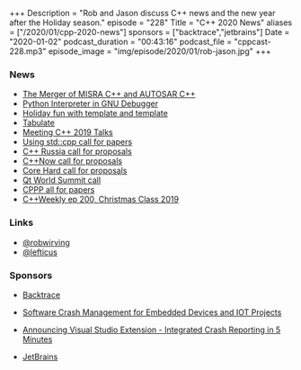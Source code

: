 +++
Description = "Rob and Jason discuss C++ news and the new year after the Holiday season."
episode = "228"
Title = "C++ 2020 News"
aliases = ["/2020/01/cpp-2020-news"]
sponsors = ["backtrace","jetbrains"]
Date = "2020-01-02"
podcast_duration = "00:43:16"
podcast_file = "cppcast-228.mp3"
episode_image = "img/episode/2020/01/rob-jason.jpg"
+++

### News ###

 - [The Merger of MISRA C++ and AUTOSAR C++](https://blog.parasoft.com/misra-autosar-merger)
 - [Python Interpreter in GNU Debugger](https://www.pythonsheets.com/appendix/python-gdb.html)
 - [Holiday fun with template<class> and template<typename>](https://quuxplusone.github.io/blog/2019/12/27/template-typename-fun/)
 - [Tabulate](https://github.com/p-ranav/tabulate)
 - [Meeting C++ 2019 Talks](https://www.youtube.com/playlist?list=PLRyNF2Y6sca27wjBvjc5yg3F1QqZgazKb)
 - [Using std::cpp call for papers](https://eventos.uc3m.es/40350/section/22663/using-std_cpp-2020.html)
 - [C++ Russia call for proposals](https://cppconf-moscow.ru/en/callforpapers/)
 - [C++Now call for proposals](http://cppnow.org/announcements/2019/12/2020-CfS/)
 - [Core Hard call for proposals](https://docs.google.com/forms/d/e/1FAIpQLSeyDk8Hf7Q-cQ9KvDVtBR-hxZNSGgK0OvexRm-yoxQAF9bheA/viewform)
 - [Qt World Summit call](https://www.qt.io/blog/qt-world-summit-2020-announced-save-the-date)
 - [CPPP all for papers](https://cppp.fr/cfp/)
 - [C++Weekly ep 200, Christmas Class 2019](https://www.youtube.com/playlist?list=PLs3KjaCtOwSY_Awyliwm-fRjEOa-SRbs-)
 
### Links ###

 - [@robwirving](https://twitter.com/robwirving)
 - [@lefticus](https://twitter.com/lefticus)

### Sponsors ###

- [Backtrace](https://backtrace.io/?utm_source=CppCast&utm_medium=CppCast)
- [Software Crash Management for Embedded Devices and IOT Projects](https://hello.backtrace.io/sw-crash-management-for-embedded-devices-12/5/2019?utm_campaign=IoT%2FEmbedded%20Devices%20-%20Webinar%20-%20SW%20Crash%2012%2F5%2F2019%20-%20CPP%20Cast&utm_source=CPPCast)
- [Announcing Visual Studio Extension - Integrated Crash Reporting in 5 Minutes](https://backtrace.io/blog/features/visual-studio/)

- [JetBrains](https://www.jetbrains.com/cpp/?utm_source=cppcast&utm_medium=podcast&utm_content=cppcast-podcast&utm_campaign=cpp)
